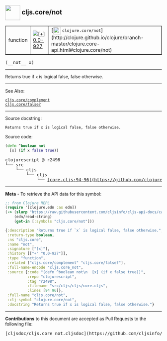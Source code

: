 ## <img width="48px" valign="middle" src="http://i.imgur.com/Hi20huC.png"> cljs.core/not

 <table border="1">
<tr>

<td>function</td>
<td><a href="https://github.com/cljsinfo/cljs-api-docs/tree/0.0-927"><img valign="middle" alt="[+] 0.0-927" src="https://img.shields.io/badge/+-0.0--927-lightgrey.svg"></a> </td>
<td>
[<img height="24px" valign="middle" src="http://i.imgur.com/1GjPKvB.png"> <samp>clojure.core/not</samp>](http://clojure.github.io/clojure/branch-master/clojure.core-api.html#clojure.core/not)
</td>
</tr>
</table>

 <samp>
(__not__ x)<br>
</samp>

---

Returns true if `x` is logical false, false otherwise.

---


See Also:

[`cljs.core/complement`](cljs.core_complement.md)<br>
[`cljs.core/false?`](cljs.core_falseQMARK.md)<br>

---

Source docstring:

```
Returns true if x is logical false, false otherwise.
```

Source code:

```clj
(defn ^boolean not
  [x] (if x false true))
```

 <pre>
clojurescript @ r2498
└── src
    └── cljs
        └── cljs
            └── <ins>[core.cljs:94-96](https://github.com/clojure/clojurescript/blob/r2498/src/cljs/cljs/core.cljs#L94-L96)</ins>
</pre>


---

__Meta__ - To retrieve the API data for this symbol:

```clj
;; from Clojure REPL
(require '[clojure.edn :as edn])
(-> (slurp "https://raw.githubusercontent.com/cljsinfo/cljs-api-docs/catalog/cljs-api.edn")
    (edn/read-string)
    (get-in [:symbols "cljs.core/not"]))
```

```clj
{:description "Returns true if `x` is logical false, false otherwise.",
 :return-type boolean,
 :ns "cljs.core",
 :name "not",
 :signature ["[x]"],
 :history [["+" "0.0-927"]],
 :type "function",
 :related ["cljs.core/complement" "cljs.core/false?"],
 :full-name-encode "cljs.core_not",
 :source {:code "(defn ^boolean not\n  [x] (if x false true))",
          :repo "clojurescript",
          :tag "r2498",
          :filename "src/cljs/cljs/core.cljs",
          :lines [94 96]},
 :full-name "cljs.core/not",
 :clj-symbol "clojure.core/not",
 :docstring "Returns true if x is logical false, false otherwise."}

```

---

__Contributions__ to this document are accepted as Pull Requests to the following file:

 <pre>
[cljsdoc/cljs.core_not.cljsdoc](https://github.com/cljsinfo/cljs-api-docs/blob/master/cljsdoc/cljs.core_not.cljsdoc)
</pre>

